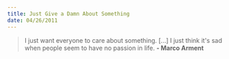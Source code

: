 ```yaml
--- 
title: Just Give a Damn About Something
date: 04/26/2011
---
```


> I just want everyone to care about something. [...] I just think it's sad when people seem to have no passion in life.
> __- Marco Arment__